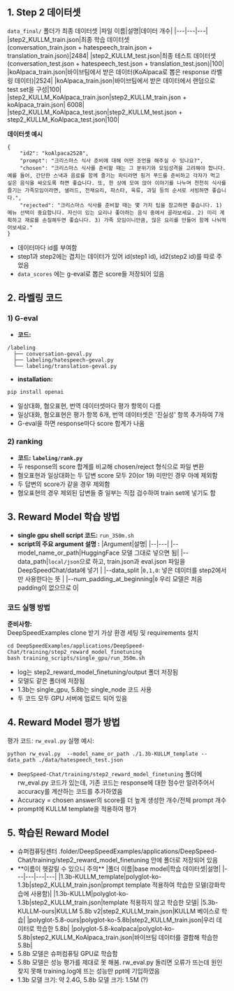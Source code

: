 ## 1. Step 2 데이터셋

`data_final/` 폴더가 최종 데이터셋
|파일 이름|설명|데이터 개수|
|---|---|---|
|step2_KULLM_train.json|최종 학습 데이터셋<br>(conversation_train.json + hatespeech_train.json + translation_train.json)|2484|
|step2_KULLM_test.json|최종 테스트 데이터셋<br>(conversation_test.json + hatespeech_test.json + translation_test.json)|100|
|koAlpaca_train.json|바이브팀에서 받은 데이터(KoAlpaca로 뽑은 response 라벨링 데이터)|2524|
|koAlpaca_train.json|바이브팀에서 받은 데이터에서 랜덤으로 test set을 구성|100|
|step2_KULLM_KoAlpaca_train.json|step2_KULLM_train.json + koAlpaca_train.json| 6008|
|step2_KULLM_KoAlpaca_test.json|step2_KULLM_test.json + step2_KULLM_KoAlpaca_test.json|100|

**데이터셋 예시**

```
{
    "id2": "koAlpaca2528",
    "prompt": "크리스마스 식사 준비에 대해 어떤 조언을 해주실 수 있나요?",
    "chosen": "크리스마스 식사를 준비할 때는 그 분위기와 모임성격을 고려해야 합니다. 예를 들어, 간단한 스낵과 음료를 함께 즐기는 파티라면 핑거 푸드를 준비하고 각자가 먹고 싶은 음식을 싸오도록 하면 좋습니다. 또, 한 상에 모여 앉아 이야기를 나누며 천천히 식사를 즐기는 가족모임이라면, 샐러드, 전채요리, 파스타, 육류, 과일 등의 순서로 서빙하면 좋습니다.",
    "rejected": "크리스마스 식사를 준비할 때는 몇 가지 팁을 참고하면 좋습니다. 1) 메뉴 선택이 중요합니다. 자신이 있는 요리나 좋아하는 음식 중에서 골라보세요. 2) 미리 계획하고 재료를 손질해두면 좋습니다. 3) 가족 모임이니만큼, 많은 요리를 만들어 함께 나눠먹어보세요."
}
```

- 데이터마다 id를 부여함
- step1과 step2에는 겹치는 데이터가 있어 id(step1 id), id2(step2 id)를 따로 주었음
- `data_scores` 에는 g-eval로 뽑은 score들 저장되어 있음

## 2. 라벨링 코드

### 1) G-eval

- **코드:**

```
/labeling
  ├── conversation-geval.py
  ├── labeling/hatespeech-geval.py
  └── labeling/translation-geval.py
```

- **installation:**

```
pip install openai
```

- 일상대화, 혐오표현, 번역 데이터셋마다 평가 항목이 다름
- 일상대화, 혐오표현은 평가 항목 6개, 번역 데이터셋은 '진실성' 항목 추가하여 7개
- G-eval을 하면 response마다 score 합계가 나옴

### 2) ranking

- **코드: `labeling/rank.py`**
- 두 response의 score 합계를 비교해 chosen/reject 형식으로 파일 변환
- 혐오표현과 일상대화는 두 답변 score 모두 20(or 19) 미만인 경우 아예 제외함
- 두 답변의 score가 같을 경우 제외함
- 혐오표현의 경우 제외된 답변들 중 일부는 직접 검수하여 train set에 넣기도 함

## 3. Reward Model 학습 방법

- **single gpu shell script 코드:** `run_350m.sh`
- **script의 주요 argument 설명 :**
  |Argument|설명|
  |--|---|
  |--model_name_or_path|HuggingFace 모델 그대로 넣으면 됨|
  |--data_path|`local/json`으로 하고, train.json과 eval.json 파일을 DeepSpeedChat/data에 넣기 |
  |--data_split |`0,1,0`: 넣은 데이터를 step2에서만 사용한다는 뜻 |
  |--num_padding_at_beginning|`0` 우리 모델은 처음 padding이 없으므로 0|

### 코드 실행 방법

**준비사항:**  
DeepSpeedExamples clone 받기
가상 환경 세팅 및 requirements 설치

```
cd DeepSpeedExamples/applications/DeepSpeed-Chat/training/step2_reward_model_finetuning
bash training_scripts/single_gpu/run_350m.sh
```

- log는 step2_reward_model_finetuning/output 폴더 저장됨
- 모델도 같은 폴더에 저장됨
- 1.3b는 single_gpu, 5.8b는 single_node 코드 사용
- 두 코드 모두 GPU 서버에 업로드 되어 있음

## 4. Reward Model 평가 방법

평가 코드: `rw_eval.py`
실행 예시:

```
python rw_eval.py  --model_name_or_path ./1.3b-KULLM_template --data_path ./data/hatespeech_test.json
```

- `DeepSpeed-Chat/training/step2_reward_model_finetuning` 폴더에 rw_eval.py 코드가 있는데, 기존 코드는 response에 대한 점수만 알려주어서 accuracy를 계산하는 코드를 추가하였음
- Accuracy = chosen answer의 score를 더 높게 생성한 개수/전체 prompt 개수
- prompt에 KULLM template을 적용하여 평가

## 5. 학습된 Reward Model

- 슈퍼컴퓨팅센터 .folder/DeepSpeedExamples/applications/DeepSpeed-Chat/training/step2_reward_model_finetuning 안에 폴더로 저장되어 있음
- \*\*이름이 헷갈릴 수 있으니 주의\*\*
  |폴더 이름|base model|학습 데이터셋|설명|
  |---|---|---|---|
  |1.3b-KULLM_template|polyglot-ko-1.3b|step2_KULLM_train.json|prompt template 적용하여 학습한 모델(강화학습에 사용함)|
  |1.3b-KULLM|polyglot-ko-1.3b|step2_KULLM_train.json|template 적용하지 않고 학습한 모델|
  |5.3b-KULLM-ours|KULLM 5.8b v2|step2_KULLM_train.json|KULLM 베이스로 학습|
  |polyglot-5.8-ours|polyglot-ko-5.8b|step2_KULLM_train.json|우리 데이터로 학습한 5.8b|
  |polyglot-5.8-koalpaca|polyglot-ko-5.8b|step2_KULLM_KoAlpaca_train.json|바이브팀 데이터를 결합해 학습한 5.8b|
- 5.8b 모델은 슈퍼컴퓨팅 GPU로 학습함
- 5.8b 모델은 성능 평가를 제대로 못 해봄. rw_eval.py 돌리면 오류가 뜨는데 원인 찾지 못해 training.log에 뜨는 성능만 ppt에 기입하였음
- 1.3b 모델 크기: 약 2.4G, 5.8b 모델 크기: 1.5M (?)
